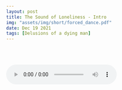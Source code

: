 ```yaml
---
layout: post
title: The Sound of Loneliness - Intro
img: "assets/img/short/forced_dance.pdf"
date: Dec 19 2021
tags: [Delusions of a dying man]
---
```

  
<br><br>
<div align="left">

<audio controls autostart="true">
  <source src="assets/Loneliness.ogg" type="audio/ogg">
  <source src="assets/Loneliness.mp3" type="audio/mpeg">
Your browser does not support the audio element.
</audio>
  
</div>
<br><br>
<br><br>
<br><br>
<br><br>
<br><br>
<br><br> 
